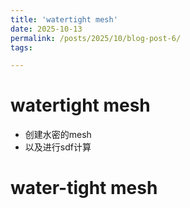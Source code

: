 ```yaml
---
title: 'watertight mesh'
date: 2025-10-13
permalink: /posts/2025/10/blog-post-6/
tags:

---
```


watertight mesh
======

- 创建水密的mesh
- 以及进行sdf计算

water-tight mesh
======


